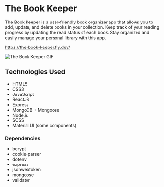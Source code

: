 # The Book Keeper

The Book Keeper is a user-friendly book organizer app that allows you to add, update, and delete books in your collection. Keep track of your reading progress by updating the read status of each book. Stay organized and easily manage your personal library with this app.

https://the-book-keeper.fly.dev/

![The Book Keeper GIF](https://i.imgur.com/LsLrQlT.gif)

## Technologies Used
- HTML5
- CSS3
- JavaScript
- ReactJS
- Express
- MongoDB + Mongoose
- Node.js
- SCSS
- Material UI (some components)

### Dependencies
- bcrypt
- cookie-parser
- dotenv
- express
- jsonwebtoken
- mongoose
- validator